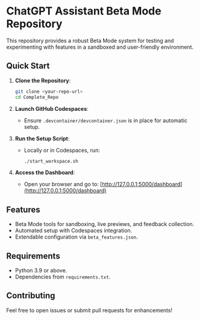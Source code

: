 
# ChatGPT Assistant Beta Mode Repository

This repository provides a robust Beta Mode system for testing and experimenting with features in a sandboxed and user-friendly environment.

## Quick Start

1. **Clone the Repository**:
    ```bash
    git clone <your-repo-url>
    cd Complete_Repo
    ```

2. **Launch GitHub Codespaces**:
    - Ensure `.devcontainer/devcontainer.json` is in place for automatic setup.

3. **Run the Setup Script**:
    - Locally or in Codespaces, run:
      ```bash
      ./start_workspace.sh
      ```

4. **Access the Dashboard**:
    - Open your browser and go to: [http://127.0.0.1:5000/dashboard](http://127.0.0.1:5000/dashboard)

## Features
- Beta Mode tools for sandboxing, live previews, and feedback collection.
- Automated setup with Codespaces integration.
- Extendable configuration via `beta_features.json`.

## Requirements
- Python 3.9 or above.
- Dependencies from `requirements.txt`.

## Contributing
Feel free to open issues or submit pull requests for enhancements!
